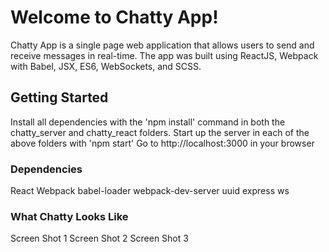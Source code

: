 # Welcome to Chatty App!

Chatty App is a single page web application that allows users to send and receive messages in real-time. The app was built using ReactJS, Webpack with Babel, JSX, ES6, WebSockets, and SCSS.

## Getting Started

Install all dependencies with the 'npm install' command in both the chatty_server and chatty_react folders.
Start up the server in each of the above folders with 'npm start'
Go to http://localhost:3000 in your browser

### Dependencies

React
Webpack
babel-loader
webpack-dev-server
uuid
express
ws

### What Chatty Looks Like

Screen Shot 1
Screen Shot 2
Screen Shot 3
